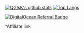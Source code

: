 [![QGIsK's github stats](https://github-readme-stats.vercel.app/api?username=QGIsK&count_private=true&show_icons=true&theme=cobalt&hide=stars)](https://github.com/anuraghazra/github-readme-stats)
[![Top Langs](https://github-readme-stats.vercel.app/api/top-langs/?username=QGIsK&layout=compact)](https://github.com/anuraghazra/github-readme-stats)

[![DigitalOcean Referral Badge](https://web-platforms.sfo2.cdn.digitaloceanspaces.com/WWW/Badge%201.svg)](https://www.digitalocean.com/?refcode=4b3af3f7aabc&utm_campaign=Referral_Invite&utm_medium=Referral_Program&utm_source=badge)

^Affiliate link

<!--
**QGIsK/QGIsK** is a ✨ _special_ ✨ repository because its `README.md` (this file) appears on your GitHub profile.

Here are some ideas to get you started:

- 🔭 I’m currently working on ...
- 🌱 I’m currently learning ...
- 👯 I’m looking to collaborate on ...
- 🤔 I’m looking for help with ...
- 💬 Ask me about ...
- 📫 How to reach me: ...
- 😄 Pronouns: ...
- ⚡ Fun fact: ...
-->


